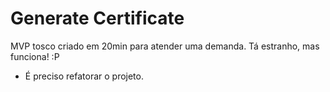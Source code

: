 # Generate Certificate

MVP tosco criado em 20min para atender uma demanda. Tá estranho, mas funciona! :P

* É preciso refatorar o projeto.
